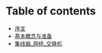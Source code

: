 # Table of contents

* [序言](README.md)
* [基本概念与准备](untitled.md)
* [集线器\_网桥\_交换机](ji-xian-qi-wang-qiao-jiao-huan-ji.md)

